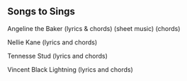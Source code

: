 ## Songs to Sings ##

Angeline the Baker (lyrics & chords) (sheet music) (chords)

Nellie Kane (lyrics and chords)

Tennesse Stud (lyrics and chords)

Vincent Black Lightning (lyrics and chords)
